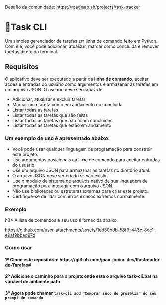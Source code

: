 Desafio da comunidade: https://roadmap.sh/projects/task-tracker

<h1>📝Task CLI</h1>

Um simples gerenciador de tarefas em linha de comando feito em Python.
Com ele, você pode adicionar, atualizar, marcar como concluída e remover tarefas direto do terminal.

<h2>Requisitos</h2>
O aplicativo deve ser executado a partir da <strong>linha de comando</strong>, aceitar ações e entradas do usuário como argumentos e armazenar as tarefas em um arquivo JSON. O usuário deve ser capaz de:
<ul>
<li>Adicionar, atualizar e excluir tarefas</li>

<li>Marcar uma tarefa como em andamento ou concluída</li>

<li>Listar todas as tarefas</li>

<li>Listar todas as tarefas que são feitas</li>

<li>Listar todas as tarefas que não foram concluídas</li>

<li>Listar todas as tarefas que estão em andamento</li>
</ul>
<h3>Um exemplo de uso é apresentado abaixo: </h3>
<ul>
  <li>Você pode usar qualquer linguagem de programação para construir este projeto.</li>
  <li>Use argumentos posicionais na linha de comando para aceitar entradas do usuário.</li>
  <li>Use um arquivo JSON para armazenar as tarefas no diretório atual.</li>
  <li>O arquivo JSON deve ser criado se não existir.</li>
  <li>Use o módulo de sistema de arquivos nativo de sua linguagem de programação para interagir com o arquivo JSON.</li>
  <li>Não use bibliotecas ou estruturas externas para criar este projeto.</li>
  <li>Certifique-se de lidar com erros e casos extremos normalmente.</li>
</ul>

<h3>Exemplo</h3>h3>
A lista de comandos e seu uso é fornecida abaixo:


https://github.com/user-attachments/assets/1ed30bdb-58f9-443c-8ec1-e9af9bbad97d


<h3>Como usar</h3>
<h4>1º Clone este repositório: https://github.com/joao-junior-dev/Rastreador-de-Tarefas#</h4>
<h4>2º Adicione o caminho para o projeto onde esta o arquivo task-cli.bat na variavel de ambiente path</h4>
<h4>3º Agora pode chamar <code>task-cli add "Comprar suco de groselia" do seu prompt de comando</code> </h4>
